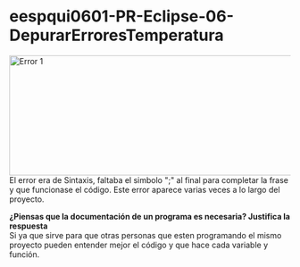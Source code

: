 # eespqui0601-PR-Eclipse-06-DepurarErroresTemperatura

<img width="1085" height="215" alt="Error 1" src="https://github.com/user-attachments/assets/2d897871-6ef3-4826-a480-a066a88c00e5" />
El error era de Sintaxis, faltaba el simbolo ";" al final para completar la frase y que funcionase el código. Este error aparece varias veces a lo largo del proyecto. 

**¿Piensas que la documentación de un programa es necesaria? Justifica la respuesta** \
Si ya que sirve para que otras personas que esten programando el mismo proyecto pueden entender mejor el código y que hace cada variable y función.
